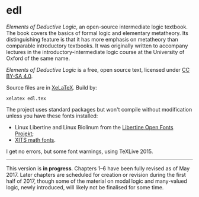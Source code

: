 # edl
*Elements of Deductive Logic*, an open-source intermediate logic textbook. The book covers the basics of formal logic and elementary metatheory. Its distinguishing feature is that it has more emphasis on metatheory than comparable introductory textbooks. It was originally written to accompany lectures in the introductory-intermediate logic course at the University of Oxford of the same name. 

*Elements of Deductive Logic* is a free, open source text, licensed under [CC BY-SA 4.0](https://creativecommons.org/licenses/by-sa/4.0/).

Source files are in [XeLaTeX](http://www.xelatex.org/). Build by:

    xelatex edl.tex

The project uses standard packages but won't compile without modification unless you have these fonts installed:

* Linux Libertine and Linux Biolinum from the [Libertine Open Fonts Projekt](http://www.linuxlibertine.org/);
* [XITS math fonts](https://github.com/khaledhosny/xits-math).

I get no errors, but some font warnings, using TeXLive 2015.

***

This version is **in progress**. Chapters 1–6 have been fully revised as of May 2017. Later chapters are scheduled for creation or revision during the first half of 2017, though some of the material on modal logic and many-valued logic, newly introduced, will likely not be finalised for some time. 